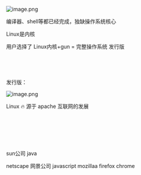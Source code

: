![image.png](1637505539175-35508244-218a-4bb4-91ba-aa23e27c8be1.png)

编译器、shell等都已经完成，独缺操作系统核心

Linux是内核

用户选择了 Linux内核+gun = 完整操作系统 发行版

​

​

发行版：

![image.png](1637505898378-80d8b3f5-7919-44ae-88af-3311afd60bf6.png)

Linux 🔥 源于 apache 互联网的发展

​

​

​

sun公司 java

netscape 网景公司 javascript mozillaa firefox chrome